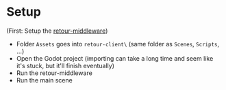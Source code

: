 # Setup

(First: Setup the [retour-middleware](https://github.com/boku-ilen/retour-middleware))

* Folder `Assets` goes into `retour-client\` (same folder as `Scenes`, `Scripts`, ...)
* Open the Godot project (importing can take a long time and seem like it's stuck, but it'll finish eventually)
* Run the retour-middleware
* Run the main scene
